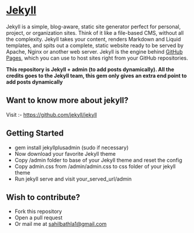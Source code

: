 # [Jekyll](http://jekyllrb.com/)

Jekyll is a simple, blog-aware, static site generator perfect for personal, project, or organization sites. Think of it like a file-based CMS, without all the complexity. Jekyll takes your content, renders Markdown and Liquid templates, and spits out a complete, static website ready to be served by Apache, Nginx or another web server. Jekyll is the engine behind [GitHub Pages](http://pages.github.com), which you can use to host sites right from your GitHub repositories.

**This repository is Jekyll + admin (to add posts dynamically). All the credits goes to the Jekyll team, this gem only gives an extra end point to add posts dynamically**

## Want to know more about jekyll? 

Visit :- https://github.com/jekyll/jekyll

## Getting Started
* gem install jekyllplusadmin (sudo if necessary)
* Now download your favorite Jekyll theme
* Copy /admin folder to base of your Jekyll theme and reset the config
* Copy admin.css from /admin/admin.css to css folder of your jekyll theme
* Run jekyll serve and visit your_served_url/admin


## Wish to contribute?

* Fork this repository
* Open a pull request
* Or mail me at sahilbathla1@gmail.com

